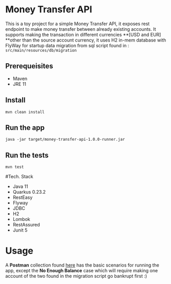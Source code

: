 # Money Transfer API

This is a toy project for a simple Money Transfer API, 
it exposes rest endpoint to make money transfer between already existing
accounts. It supports making the transaction in different currencies **[USD and EUR] **other
than the source account currency, it uses H2 in-mem database with FlyWay for 
startup data migration from sql script found in : `src/main/resources/db/migration`

## Prerequeisites 
- Maven
- JRE 11

## Install

    mvn clean install

## Run the app

    java -jar target/money-transfer-api-1.0.0-runner.jar 

## Run the tests
	mvn test

#Tech. Stack
- Java 11
- Quarkus 0.23.2
- RestEasy
- Flyway
- JDBC
- H2 
- Lombok
- RestAssured
- Junit 5 
# Usage

A **Postman** collection found [here](https://github.com/MuhammedMahrous/money-transfer-api/blob/master/MoneyTransferAPI.postman_collection.json "here") has the basic scenarios for running the app,
except the **No Enough Balance** case which will require making one account of the two
found in the migration script go bankrupt first :)
